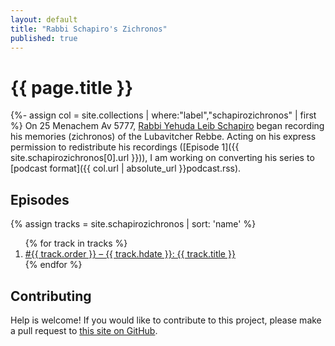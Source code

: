 ```yaml
---
layout: default
title: "Rabbi Schapiro's Zichronos"
published: true
---
```

# {{ page.title }}

{%- assign col = site.collections | where:"label","schapirozichronos" | first %}
On 25 Menachem Av 5777, [Rabbi Yehuda Leib Schapiro](https://www.chabad.org/search/keyword_cdo/kid/13269/jewish/Yehuda-Leib-Schapiro.htm) began recording his memories (zichronos) of the Lubavitcher Rebbe. Acting on his express permission to redistribute his recordings ([Episode 1]({{ site.schapirozichronos[0].url }})), I am working on converting his series to [podcast format]({{ col.url | absolute_url }}podcast.rss).

## Episodes

{% assign tracks = site.schapirozichronos | sort: 'name' %}
<ol class="post-list">
{% for track in tracks %}
  <li>
    <a href="{{ track.url }}">
      #{{ track.order }} – {{ track.hdate }}: {{ track.title }}
    </a>
  </li>
{% endfor %}
</ol>

## Contributing

Help is welcome! If you would like to contribute to this project, please make a pull request to [this site on GitHub](https://github.com/chaimleib/chaimleib.github.io).

